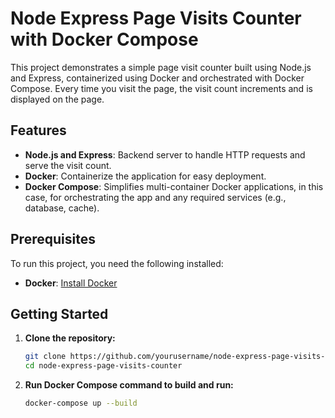 # Node Express Page Visits Counter with Docker Compose

This project demonstrates a simple page visit counter built using Node.js and Express, containerized using Docker and orchestrated with Docker Compose. Every time you visit the page, the visit count increments and is displayed on the page.

## Features

- **Node.js and Express**: Backend server to handle HTTP requests and serve the visit count.
- **Docker**: Containerize the application for easy deployment.
- **Docker Compose**: Simplifies multi-container Docker applications, in this case, for orchestrating the app and any required services (e.g., database, cache).

## Prerequisites

To run this project, you need the following installed:

- **Docker**: [Install Docker](https://www.docker.com/get-started)

## Getting Started

1. **Clone the repository:**

   ```bash
   git clone https://github.com/yourusername/node-express-page-visits-counter.git
   cd node-express-page-visits-counter

2. **Run Docker Compose command to build and run:**

   ```bash
   docker-compose up --build
   
